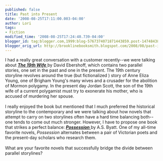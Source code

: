 ```yaml
---
published: false
title: Past into Present
date: '2008-08-25T17:11:00.003-04:00'
author: Lori
tags:
- Fiction
modified_time: '2008-08-25T17:24:40.739-04:00'
blogger_id: tag:blogger.com,1999:blog-5767374071871443859.post-1474843837311847387
blogger_orig_url: http://brooklinebooksmith.blogspot.com/2008/08/past-into-present.html
---
```


I had a really great conversation with a customer recently--we were talking about <a href="http://brookline.booksense.com/NASApp/store/Product?s=showproduct&amp;isbn=9781400063970"><strong><em>The 19<span class="blsp-spelling-error" id="SPELLING_ERROR_0">th</span> Wife</em></strong> </a>by David <span class="blsp-spelling-error" id="SPELLING_ERROR_1">Ebershoff</span>, which contains two parallel stories, one set in the past and one in the present. The 19<span class="blsp-spelling-error" id="SPELLING_ERROR_2">th</span> century storyline revolves around the true (but fictionalized ) story of Anne Eliza Young, one of Brigham Young's many wives and a crusader for the abolition of Mormon polygamy. In the present day Jordan Scott, the son of the 19<span class="blsp-spelling-error" id="SPELLING_ERROR_3">th</span> wife of a current polygamist must try to exonerate his mother, who is accused of murdering her spouse.<br /><br />I really enjoyed the book but mentioned that I much preferred the historical storyline to the contemporary and we were talking about how novels that attempt to carry on two <span class="blsp-spelling-corrected" id="SPELLING_ERROR_4">storylines</span> often have a hard time balancing both--one tends to come out much stronger.  However, I have to propose one book that strikes a perfect balance: <a href="http://brookline.booksense.com/NASApp/store/Product?s=showproduct&amp;isbn=9780679735908"><strong><em>Possession</em></strong> </a>by A.S. <span class="blsp-spelling-error" id="SPELLING_ERROR_5">Byatt</span>. One of my all-time favorite novels, <em>Possession</em> alternates between a pair of Victorian poets and the present-day scholars who research them.<br /><br />What are your favorite novels that successfully bridge the divide between parallel <span class="blsp-spelling-error" id="SPELLING_ERROR_6">storylines</span>?